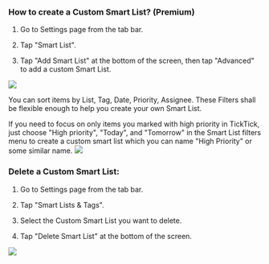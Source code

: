 ### How to create a Custom Smart List? (Premium)

1. Go to Settings page from the tab bar.

2. Tap "Smart List".

3. Tap "Add Smart List" at the bottom of the screen, then tap "Advanced" to add a custom Smart List.

![](../../../images/ticktick-ios-app/list/ios2.png)

You can sort items by List, Tag, Date, Priority, Assignee. These Filters shall be flexible enough to help you create your own Smart List.

If you need to focus on only items you marked with high priority in TickTick, just choose "High priority", "Today", and "Tomorrow" in the Smart List filters menu to create a custom smart list which you can name "High Priority" or some similar name. ![](../../../images/ticktick-ios-app/list/4.2.2.2.png)

### Delete a Custom Smart List:

1. Go to Settings page from the tab bar.

2. Tap "Smart Lists & Tags".

3. Select the Custom Smart List you want to delete.

4. Tap "Delete Smart List" at the bottom of the screen.

![](../../../images/ticktick-ios-app/list/4.2.2.3.png)

